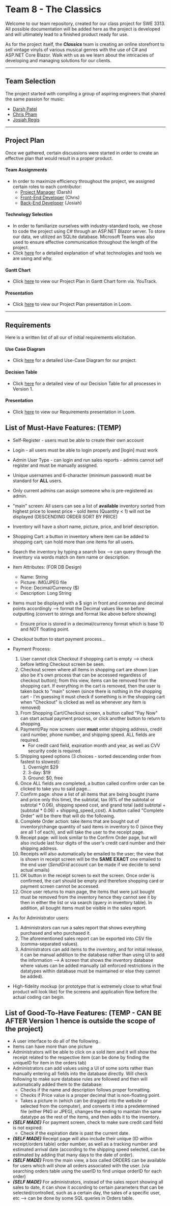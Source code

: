 # Team 8 - The Classics



Welcome to our team repository, created for our class project for SWE 3313. All possible documentation will be added here as the project is developed and will ultimately lead to a finished product ready for use.

As for the project itself, the ***Classics*** team is creating an online storefront to sell vintage vinyls of various musical genres with the use of C# and ASP.NET Core Blazor. Walk with us as we learn about the intricacies of developing and managing solutions for our clients.

---

## Team Selection

The project started with compiling a group of aspiring engineers that shared the same passion for music:

- [Darsh Patel](/resumes/darsh.md)
- [Chris Pham](/resumes/chris.md)
- [Josiah Regis](/resumes/josiah.md)

---

## Project Plan

Once we gathered, certain discussions were started in order to create an effective plan that would result in a proper product.

#### Team Assignments

- In order to maximize efficiency throughout the project, we assigned certain roles to each contributor:
  - [Project Manager](/projectplan/projectmanager.md) (Darsh)
  - [Front-End Developer](/projectplan/frontend.md) (Chris)
  - [Back-End Developer](/projectplan/backend.md) (Josiah)

#### Technology Selection

- In order to familiarize ourselves with industry-standard tools, we chose to code the project using C# through an ASP.NET Blazor server. To store our data, we utilized an SQLite database. Microsoft Teams was also used to ensure effective communication throughout the length of the project.
- Click [here](/projectplan/technologyselection.md) for a detailed explanation of what technologies and tools we are using and why.

#### Gantt Chart

- Click [here](/projectplan/ganttchart.png) to view our Project Plan in Gantt Chart form via. YouTrack.

#### Presentation
- Click [here](https://www.loom.com/share/61d8d45837cb4d569c5de5bd90054811) to view our Project Plan presentation in Loom.

---

## Requirements

Here is a written list of all our of initial requirements elicitation.

#### Use Case Diagram
- Click [here]() for a detailed Use-Case Diagram for our project.

#### Decision Table
- Click [here]() for a detailed view of our Decision Table for all processes in Version 1.

#### Presentation
- Click [here]() to view our Requirements presentation in Loom.
## List of Must-Have Features: (TEMP)
- Self-Register - users must be able to create their own account
- Login - all users must be able to login properly and [login] must work
- Admin User Type - can login and run sales reports - admins cannot self register and must be manually assigned.
- Unique usernames and 6-character (minimum password) must be standard for **ALL** users.
- Only current admins can assign someone who is pre-registered as admin.
- "main" screen: All users can see a list of **available** inventory sorted from highest price to lowest price - sold items (Quantity < 1) will not be displayed (DESCENDING ORDER SORT BY PRICE)
- Inventory will have a short name, picture, price, and brief description.
- Shopping Cart: a button in inventory where item can be added to shopping cart; can hold more than one items for all users.
- Search the inventory by typing a search box --> can query through the inventory via words match on item name or description.
- Item Attributes: (FOR DB Design)
	- Name: String
	- Picture: IMG/JPEG file
	- Price: Decimal/Currency ($)
	- Description: Long String
- Items must be displayed with a $ sign in front and commas and decimal points accordingly --> format the Decimal values like so before outputting (convert to strings and format like above before showing)
	- Ensure price is stored in a decimal/currency format which is base 10 and NOT floating point.
- Checkout button to start payment process...
- Payment Process:
	1. User cannot click Checkout if shopping cart is empty --> check before letting Checkout screen be seen.
	2. Checkout screen where all items in shopping cart are shown (can also be it's own process that can be accessed regardless of checkout button); from this view, items can be removed from the shopping cart. If everything in the cart is removed, then the user is taken back to "main" screen (since there is nothing in the shopping cart - I'm guessing it must check if something is in the shopping cart when "Checkout" is clicked as well as whenever any item is removed)
	3. From Shopping Cart/Checkout screen, a button called "Pay Now" can start actual payment process, or click another button to return to shopping.
	4. Payment/Pay now screen: user **must** enter shipping address, credit card number, phone number, and shipping speed. ALL fields are required.
		- For credit card field, expiration month and year, as well as CVV security code is required.
	5. Shipping speed options (3 choices - sorted descending order from fastest to slowest):
		1. Overnight $29
		2. 3-day: $19
		3. Ground: $0, free
	6. Once ALL fields are completed, a button called confirm order can be clicked to take you to said page...
	7. Confirm page: show a list of all items that are being bought (name and price only this time), the subtotal, tax (6% of the subtotal or subtotal * 0.06), shipping speed cost, and grand total (add subtotal + (subtotal * 0.06) + shipping_speed_cost). A button called "Complete Order" will be there that will do the following.
	8. Complete Order action: take items that are bought out of inventory/change quantity of said items in inventory to 0 (since they are all 1 of each), and will take the user to the receipt page.
	9. Receipt page: will look similar to the Confirm Order page, but will also include last four digits of the user's credit card number and their shipping address.
	10. Receipts will also automatically be emailed to the user; the view that is shown in receipt screen will be the **SAME EXACT** one emailed to the end user (*SendGrid* account can be made if we decide to send actual emails)
	11. OK button in the receipt screen to exit the screen. Once order is confirmed, the cart should be empty and therefore shopping card or payment screen cannot be accessed.
	12. Once user returns to main page, the items that were just bought must be removed from the inventory hence they cannot see it by then in either the list or via search (query in inventory table). In addition, all bought items must be visible in the sales report.

- As for Administrator users:
	1. Administrators can run a sales report that shows everything purchased and who purchased it.
	2. The aforementioned sales report can be exported into CSV file (comma-separated values).
	3. Administrators can add items to the inventory, and for initial release, it can be manual addition to the database rather than using UI to add the information --> A screen that shows the inventory database where values can be added manually (all enforced restrictions in the datatypes within database must be maintained or else they cannot be added).

- High-fidelity mockup (or prototype that is extremely close to what final product will look like) for the screens and application flow before the actual coding can begin. 
## List of Good-To-Have Features: (TEMP - CAN BE AFTER Version 1 hence is outside the scope of the project)
- A user interface to do all of the following..
- Items can have more than one picture
- Administrators will be able to click on a sold item and it will show the receipt related to the respective item (can be done by finding the uniqueID for item in the orders tab)
- Administrators can add values using a UI of some sorts rather than manually entering all fields into the database directly. Will check following to make sure database rules are followed and then will automatically added them to the database:
	- Checks if the name and description follows proper formatting.
	- Checks if Price value is a proper decimal that is non-floating point.
	- Takes a picture in (which can be dragged into the website or selected from the computer), and converts it into a predetermined file (either PNG or JPEG), changes the ending to maintain the same datatype as the rest of the items, and then adds it to the inventory.
- ***(SELF MADE)*** For payment screen, check to make sure credit card field is not expired: 
	- Check if the expiration date is past the current date.
- ***(SELF MADE)*** Receipt page will also include their unique (ID within receipt/orders table) order number, as well as a tracking number and estimated arrival date (according to the shipping speed selected, can be estimated by adding that many days to the date of order). 
- ***(SELF MADE)*** From the main view, a box called ORDERS can be available for users which will show all orders associated with the user. (via searching orders table using the userID to find unique orderID for each order)
-  ***(SELF MADE)*** For administrators, instead of the sales report showing all sales to date, it can show it according to certain parameters that can be selected/controlled, such as a certain day, the sales of a specific user, etc --> can be done by some SQL queries in Orders table.
